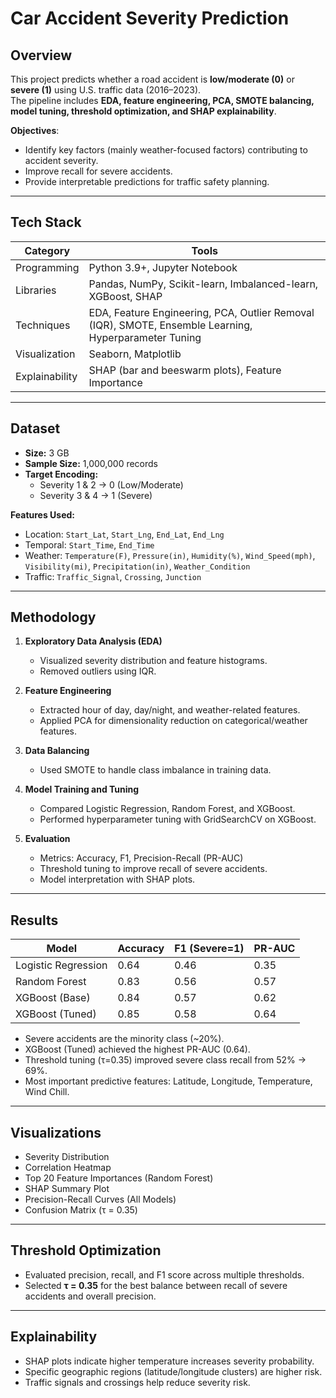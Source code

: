 # Car Accident Severity Prediction

## Overview
This project predicts whether a road accident is **low/moderate (0)** or **severe (1)** using U.S. traffic data (2016–2023).  
The pipeline includes **EDA, feature engineering, PCA, SMOTE balancing, model tuning, threshold optimization, and SHAP explainability**.

**Objectives**:
- Identify key factors (mainly weather-focused factors) contributing to accident severity.
- Improve recall for severe accidents.
- Provide interpretable predictions for traffic safety planning.

---

## Tech Stack

| Category | Tools |
|----------|-------|
| Programming | Python 3.9+, Jupyter Notebook |
| Libraries | Pandas, NumPy, Scikit-learn, Imbalanced-learn, XGBoost, SHAP |
| Techniques | EDA, Feature Engineering, PCA, Outlier Removal (IQR), SMOTE, Ensemble Learning, Hyperparameter Tuning |
| Visualization | Seaborn, Matplotlib |
| Explainability | SHAP (bar and beeswarm plots), Feature Importance |

---

## Dataset
- **Size:** 3 GB  
- **Sample Size:** 1,000,000 records  
- **Target Encoding:**  
  - Severity 1 & 2 → 0 (Low/Moderate)  
  - Severity 3 & 4 → 1 (Severe)  

**Features Used:**
- Location: `Start_Lat`, `Start_Lng`, `End_Lat`, `End_Lng`  
- Temporal: `Start_Time`, `End_Time`
- Weather: `Temperature(F)`, `Pressure(in)`, `Humidity(%)`, `Wind_Speed(mph)`, `Visibility(mi)`, `Precipitation(in)`, `Weather_Condition`
- Traffic: `Traffic_Signal`, `Crossing`, `Junction`

---

## Methodology

1. **Exploratory Data Analysis (EDA)**
   - Visualized severity distribution and feature histograms.
   - Removed outliers using IQR.

2. **Feature Engineering**
   - Extracted hour of day, day/night, and weather-related features.
   - Applied PCA for dimensionality reduction on categorical/weather features.

3. **Data Balancing**
   - Used SMOTE to handle class imbalance in training data.

4. **Model Training and Tuning**
   - Compared Logistic Regression, Random Forest, and XGBoost.
   - Performed hyperparameter tuning with GridSearchCV on XGBoost.

5. **Evaluation**
   - Metrics: Accuracy, F1, Precision-Recall (PR-AUC)
   - Threshold tuning to improve recall of severe accidents.
   - Model interpretation with SHAP plots.

---

## Results

| Model | Accuracy | F1 (Severe=1) | PR-AUC |
|-------|---------|----------------|--------|
| Logistic Regression | 0.64 | 0.46 | 0.35 |
| Random Forest | 0.83 | 0.56 | 0.57 |
| XGBoost (Base) | 0.84 | 0.57 | 0.62 |
| XGBoost (Tuned) | 0.85 | 0.58 | 0.64 |

- Severe accidents are the minority class (~20%).  
- XGBoost (Tuned) achieved the highest PR-AUC (0.64).  
- Threshold tuning (τ=0.35) improved severe class recall from 52% → 69%.  
- Most important predictive features: Latitude, Longitude, Temperature, Wind Chill.

---

## Visualizations

- Severity Distribution  
- Correlation Heatmap  
- Top 20 Feature Importances (Random Forest)  
- SHAP Summary Plot  
- Precision-Recall Curves (All Models)  
- Confusion Matrix (τ = 0.35)

---

## Threshold Optimization

- Evaluated precision, recall, and F1 score across multiple thresholds.  
- Selected **τ = 0.35** for the best balance between recall of severe accidents and overall precision.

---

## Explainability

- SHAP plots indicate higher temperature increases severity probability.  
- Specific geographic regions (latitude/longitude clusters) are higher risk.  
- Traffic signals and crossings help reduce severity risk.
